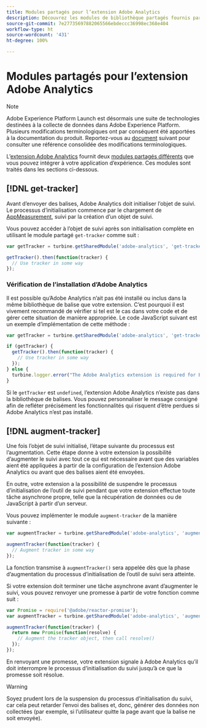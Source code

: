 ```yaml
---
title: Modules partagés pour l’extension Adobe Analytics
description: Découvrez les modules de bibliothèque partagés fournis par l’extension de balise Adobe Analytics dans Adobe Experience Platform.
source-git-commit: 7e27735697882065566ebdeccc36998ec368e404
workflow-type: ht
source-wordcount: '431'
ht-degree: 100%

---
```


# Modules partagés pour l’extension Adobe Analytics

>[!NOTE]
>
>Adobe Experience Platform Launch est désormais une suite de technologies destinées à la collecte de données dans Adobe Experience Platform. Plusieurs modifications terminologiques ont par conséquent été apportées à la documentation du produit. Reportez-vous au [document](../../../term-updates.md) suivant pour consulter une référence consolidée des modifications terminologiques.

L’[extension Adobe Analytics](./overview.md) fournit deux [modules partagés différents](../../../extension-dev/web/shared.md) que vous pouvez intégrer à votre application d’expérience. Ces modules sont traités dans les sections ci-dessous.

## [!DNL get-tracker]

Avant d’envoyer des balises, Adobe Analytics doit initialiser l’objet de suivi. Le processus d’initialisation commence par le chargement de [AppMeasurement](https://experienceleague.adobe.com/docs/analytics/implementation/js/overview.html?lang=fr), suivi par la création d’un objet de suivi.

Vous pouvez accéder à l’objet de suivi après son initialisation complète en utilisant le module partagé `get-tracker` comme suit :

```js
var getTracker = turbine.getSharedModule('adobe-analytics', 'get-tracker');

getTracker().then(function(tracker) {
  // Use tracker in some way
});
```

### Vérification de l’installation d’Adobe Analytics

Il est possible qu’Adobe Analytics n’ait pas été installé ou inclus dans la même bibliothèque de balise que votre extension. C’est pourquoi il est vivement recommandé de vérifier si tel est le cas dans votre code et de gérer cette situation de manière appropriée. Le code JavaScript suivant est un exemple d’implémentation de cette méthode :

```js
var getTracker = turbine.getSharedModule('adobe-analytics', 'get-tracker');

if (getTracker) {
  getTracker().then(function(tracker) {
    // Use tracker in some way
  });
} else {
  turbine.logger.error("The Adobe Analytics extension is required for Extension XYZ to function properly.");
}
```

Si le `getTracker` est `undefined`, l’extension Adobe Analytics n’existe pas dans la bibliothèque de balises. Vous pouvez personnaliser le message consigné afin de refléter précisément les fonctionnalités qui risquent d’être perdues si Adobe Analytics n’est pas installé.


## [!DNL augment-tracker]

Une fois l’objet de suivi initialisé, l’étape suivante du processus est l’augmentation. Cette étape donne à votre extension la possibilité d’augmenter le suivi avec tout ce qui est nécessaire avant que des variables aient été appliquées à partir de la configuration de l’extension Adobe Analytics ou avant que des balises aient été envoyées.

En outre, votre extension a la possibilité de suspendre le processus d’initialisation de l’outil de suivi pendant que votre extension effectue toute tâche asynchrone propre, telle que la récupération de données ou de JavaScript à partir d’un serveur.

Vous pouvez implémenter le module `augment-tracker` de la manière suivante :

```js
var augmentTracker = turbine.getSharedModule('adobe-analytics', 'augment-tracker');

augmentTracker(function(tracker) {
  // Augment tracker in some way
});
```

La fonction transmise à `augmentTracker()` sera appelée dès que la phase d’augmentation du processus d’initialisation de l’outil de suivi sera atteinte.

Si votre extension doit terminer une tâche asynchrone avant d’augmenter le suivi, vous pouvez renvoyer une promesse à partir de votre fonction comme suit :

```js
var Promise = require('@adobe/reactor-promise');
var augmentTracker = turbine.getSharedModule('adobe-analytics', 'augment-tracker');

augmentTracker(function(tracker) {
  return new Promise(function(resolve) {
    // Augment the tracker object, then call resolve()
  });
});
```

En renvoyant une promesse, votre extension signale à Adobe Analytics qu’il doit interrompre le processus d’initialisation du suivi jusqu’à ce que la promesse soit résolue.

>[!WARNING]
>
>Soyez prudent lors de la suspension du processus d’initialisation du suivi, car cela peut retarder l’envoi des balises et, donc, générer des données non collectées (par exemple, si l’utilisateur quitte la page avant que la balise ne soit envoyée).
